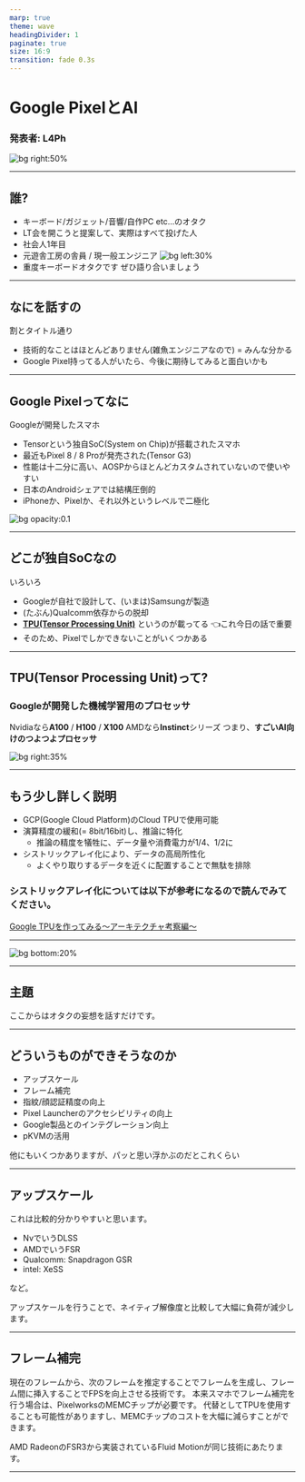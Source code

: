 ```yaml
---
marp: true
theme: wave
headingDivider: 1
paginate: true
size: 16:9
transition: fade 0.3s
---
```


<!-- _class: lead -->
# Google PixelとAI
### 発表者: L4Ph


![bg right:50%](https://github.com/Katsuyuki-Karasawa.png)

---

<!-- _header: 自己紹介 -->
## 誰?
- キーボード/ガジェット/音響/自作PC etc...のオタク
- LT会を開こうと提案して、実際はすべて投げた人
- 社会人1年目
- 元遊舎工房の舎員 <i class="fa-regular fa-keyboard" style="color: #66b9d2;"></i> / 現一般エンジニア
![bg left:30%](https://media.discordapp.net/attachments/915026053481771072/1161133756330033242/PXL_20231010_025009615.jpg?ex=6549a614&is=65373114&hm=7fe82921c18b40479cca4f94413c821836e4112099f80e098e0b841a78881c78&=&width=668&height=890)
- 重度キーボードオタクです ぜひ語り合いましょう

---

## なにを話すの
割とタイトル通り
- 技術的なことはほとんどありません(雑魚エンジニアなので) = みんな分かる
- Google Pixel持ってる人がいたら、今後に期待してみると面白いかも

---

## Google Pixelってなに
Googleが開発したスマホ
- Tensorという独自SoC(System on Chip)が搭載されたスマホ
- 最近もPixel 8 / 8 Proが発売された(Tensor G3)
- 性能は十二分に高い、AOSPからほとんどカスタムされていないので使いやすい
- 日本のAndroidシェアでは結構圧倒的
- iPhoneか、Pixelか、それ以外というレベルで二極化

![bg opacity:0.1](https://lh3.googleusercontent.com/r7H10oZ5rVfJjr8IuAmqWHxT_2dt41WSEHW88d0UfvX6VeH_yWDCW35sTs4m1Y2nprz1QCweTLVpi5l8w76rz1yojyaFseDxPOiJnL_vIrnTKp7ylwMMdD4rAaut6iXvBTl1Mt0SVDIpy_Tw2a_dHclfr5BsSi1uTPyRIE57qDL_e5ikMMupAra3RbpCWug)

---

## どこが独自SoCなの
いろいろ
- Googleが自社で設計して、(いまは)Samsungが製造
- (たぶん)Qualcomm依存からの脱却
- [**TPU(Tensor Processing Unit)**](https://cloud.google.com/tpu) というのが載ってる 👈これ今日の話で重要
- そのため、Pixelでしかできないことがいくつかある

---

## TPU(Tensor Processing Unit)って?
### Googleが開発した機械学習用のプロセッサ

Nvidiaなら**A100** / **H100** / **X100**
AMDなら**Instinct**シリーズ
つまり、**すごいAI向けのつよつよプロセッサ**

![bg right:35%](https://storage.googleapis.com/zenn-user-upload/76d0a7d3bb3a27536788cfef.gif)

--- 
## もう少し詳しく説明
- GCP(Google Cloud Platform)のCloud TPUで使用可能
- 演算精度の緩和(= 8bit/16bit)し、推論に特化
    - 推論の精度を犠牲に、データ量や消費電力が1/4、1/2に
- シストリックアレイ化により、データの高局所性化
    - よくやり取りするデータを近くに配置することで無駄を排除

### シストリックアレイ化については以下が参考になるので読んでみてください。
[Google TPUを作ってみる～アーキテクチャ考察編～](https://qiita.com/arutema47/items/b7be3aacd3c0d467a469)

---
![bg bottom:20%](https://storage.googleapis.com/zenn-user-upload/1003622b6afe47f53e70ac84.gif)

---

## 主題
ここからはオタクの妄想を話すだけです。


---

## どういうものができそうなのか
- アップスケール
- フレーム補完
- 指紋/顔認証精度の向上
- Pixel Launcherのアクセシビリティの向上
- Google製品とのインテグレーション向上
- pKVMの活用

他にもいくつかありますが、パッと思い浮かぶのだとこれくらい

---

## アップスケール
これは比較的分かりやすいと思います。  
- NvでいうDLSS  
- AMDでいうFSR  
- Qualcomm: Snapdragon GSR
- intel: XeSS

など。  

アップスケールを行うことで、ネイティブ解像度と比較して大幅に負荷が減少します。

---


## フレーム補完
現在のフレームから、次のフレームを推定することでフレームを生成し、フレーム間に挿入することでFPSを向上させる技術です。
本来スマホでフレーム補完を行う場合は、PixelworksのMEMCチップが必要です。
代替としてTPUを使用することも可能性がありますし、MEMCチップのコストを大幅に減らすことができます。

AMD RadeonのFSR3から実装されているFluid Motionが同じ技術にあたります。

---

## 
